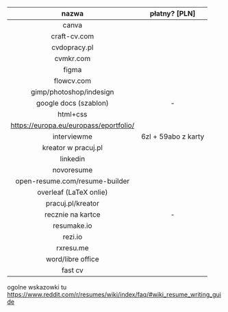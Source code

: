 | nazwa                                                                                               | płatny?  [PLN]            |
| :-------------------------------------------------------------------------------------------------: | :-----------------------: |
| canva                                                                                               |                           |
| craft-cv.com                                                                                        |                           |
| cvdopracy.pl                                                                                        |                           |
| cvmkr.com                                                                                           |                           |
| figma                                                                                               |                           |
| flowcv.com                                                                                          |                           |
| gimp/photoshop/indesign                                                                             |                           |
| google docs (szablon)                                                                               | -                         |
| html+css                                                                                            |                           |
| https://europa.eu/europass/eportfolio/                                                              |                           |
| interviewme                                                                                         | 6zl + 59abo z karty       |
| kreator w pracuj.pl                                                                                 |                           |
| linkedin                                                                                            |                           |
| novoresume                                                                                          |                           |
| open-resume.com/resume-builder                                                                      |                           |
| overleaf (LaTeX onlie)                                                                              |                           |
| pracuj.pl/kreator                                                                                   |                           |
| recznie na kartce                                                                                   | -                         |
| resumake.io                                                                                         |                           |
| rezi.io                                                                                             |                           |
| rxresu.me                                                                                           |                           |
| word/libre office                                                                                   |                           |
| fast cv                                                                                             |                           |

ogolne wskazowki tu https://www.reddit.com/r/resumes/wiki/index/faq/#wiki_resume_writing_guide
